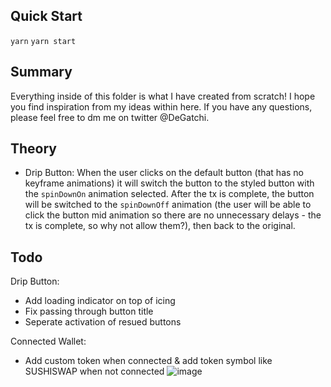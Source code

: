 ## Quick Start
`yarn`
`yarn start`

## Summary
Everything inside of this folder is what I have created from scratch! I hope you find inspiration from my ideas within here. If you have any questions, please feel free to dm me on twitter @DeGatchi. 

## Theory
- Drip Button: When the user clicks on the default button (that has no keyframe animations) it will switch the button to the styled button with the `spinDownOn` animation selected. After the tx is complete, the button will be switched to the `spinDownOff` animation (the user will be able to click the button mid animation so there are no unnecessary delays - the tx is complete, so why not allow them?), then back to the original.

## Todo
Drip Button:
- Add loading indicator on top of icing
- Fix passing through button title
- Seperate activation of resued buttons

Connected Wallet:
- Add custom token when connected & add token symbol like SUSHISWAP when not connected
![image](https://user-images.githubusercontent.com/72078332/118517203-5d0da300-b77a-11eb-858f-cd4518648397.png)
